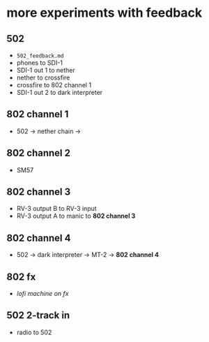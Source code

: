 # more experiments with feedback

## 502
* `502_feedback.md`
* phones to SDI-1
* SDI-1 out 1 to nether
* nether to crossfire
* crossfire to 802 channel 1
* SDI-1 out 2 to dark interpreter

## 802 channel 1
* 502 -> nether chain ->

## 802 channel 2
* SM57

## 802 channel 3
* RV-3 output B to RV-3 input
* RV-3 output A to manic to **802 channel 3**

## 802 channel 4
* 502 -> dark interpreter -> MT-2 -> **802 channel 4**

## 802 fx
* *lofi machine on fx*

## 502 2-track in
* radio to 502
